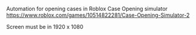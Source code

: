 Automation for opening cases in Roblox Case Opening simulator<br>
https://www.roblox.com/games/10514822281/Case-Opening-Simulator-2

Screen must be in 1920 x 1080
